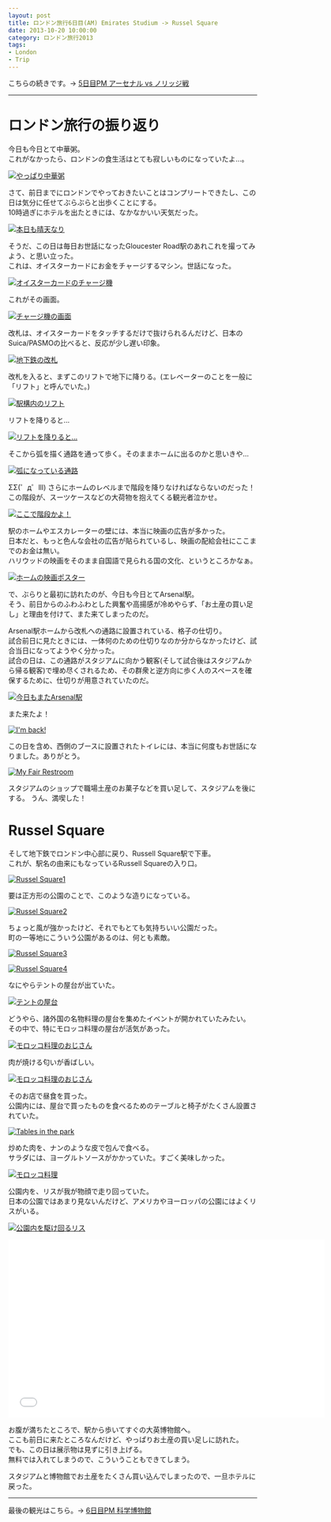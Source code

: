 ```yaml
---
layout: post
title: ロンドン旅行6日目(AM) Emirates Studium -> Russel Square
date: 2013-10-20 10:00:00
category: ロンドン旅行2013
tags:
- London
- Trip
---
```


こちらの続きです。→ [5日目PM アーセナル vs ノリッジ戦](/2013/10/19/Arsenal_Norwich/)

- - -

# ロンドン旅行の振り返り

今日も今日とて中華粥。<br />
これがなかったら、ロンドンの食生活はとても寂しいものになっていたよ…。

[![やっぱり中華粥][1]][1]

  [1]: /images/London2013/IMG_2839.jpg

さて、前日までにロンドンでやっておきたいことはコンプリートできたし、この日は気分に任せてぶらぶらと出歩くことにする。<br />
10時過ぎにホテルを出たときには、なかなかいい天気だった。

[![本日も晴天なり][2]][2]

  [2]: /images/London2013/IMG_2841.jpg

そうだ、この日は毎日お世話になったGloucester Road駅のあれこれを撮ってみよう、と思い立った。<br />
これは、オイスターカードにお金をチャージするマシン。世話になった。

[![オイスターカードのチャージ機][3]][3]

  [3]: /images/London2013/IMG_2956.jpg

これがその画面。

[![チャージ機の画面][4]][4]

  [4]: /images/London2013/IMG_2954.jpg

改札は、オイスターカードをタッチするだけで抜けられるんだけど、日本のSuica/PASMOの比べると、反応が少し遅い印象。

[![地下鉄の改札][5]][5]

  [5]: /images/London2013/IMG_2952.JPG

改札を入ると、まずこのリフトで地下に降りる。(エレベーターのことを一般に「リフト」と呼んでいた。)

[![駅構内のリフト][6]][6]

  [6]: /images/London2013/IMG_2842.JPG

リフトを降りると…

[![リフトを降りると…][7]][7]

  [7]: /images/London2013/IMG_2845.jpg

そこから弧を描く通路を通って歩く。そのままホームに出るのかと思いきや…

[![弧になっている通路][8]][8]

  [8]: /images/London2013/IMG_2848.jpg


ΣΣ(゜д゜lll) さらにホームのレベルまで階段を降りなければならないのだった！<br />
この階段が、スーツケースなどの大荷物を抱えてくる観光者泣かせ。

[![ここで階段かよ！][9]][9]

  [9]: /images/London2013/IMG_2851.jpg

駅のホームやエスカレーターの壁には、本当に映画の広告が多かった。<br />
日本だと、もっと色んな会社の広告が貼られているし、映画の配給会社にここまでのお金は無い。<br />
ハリウッドの映画をそのまま自国語で見られる国の文化、というところかなぁ。

[![ホームの映画ポスター][10]][10]

  [10]: /images/London2013/IMG_2950.JPG

で、ぶらりと最初に訪れたのが、今日も今日とてArsenal駅。<br />
そう、前日からのふわふわとした興奮や高揚感が冷めやらず、「お土産の買い足し」と理由を付けて、また来てしまったのだ。

Arsenal駅ホームから改札への通路に設置されている、格子の仕切り。<br />
試合前日に見たときには、一体何のための仕切りなのか分からなかったけど、試合当日になってようやく分かった。<br />
試合の日は、この通路がスタジアムに向かう観客(そして試合後はスタジアムから帰る観客)で埋め尽くされるため、その群衆と逆方向に歩く人のスペースを確保するために、仕切りが用意されていたのだ。

[![今日もまたArsenal駅][11]][11]

  [11]: /images/London2013/IMG_2853.JPG

また来たよ！

[![I'm back!][12]][12]

  [12]: /images/London2013/IMG_2856.JPG

この日を含め、西側のブースに設置されたトイレには、本当に何度もお世話になりました。ありがとう。

[![My Fair Restroom][13]][13]

  [13]: /images/London2013/IMG_2858.JPG

スタジアムのショップで職場土産のお菓子などを買い足して、スタジアムを後にする。
うん、満喫した！

# Russel Square

そして地下鉄でロンドン中心部に戻り、Russell Square駅で下車。<br />
これが、駅名の由来にもなっているRussell Squareの入り口。

[![Russel Square1][14]][14]

  [14]: /images/London2013/IMG_2863.JPG

要は正方形の公園のことで、このような造りになっている。

[![Russel Square2][15]][15]

  [15]: /images/London2013/IMG_2866.JPG

ちょっと風が強かったけど、それでもとても気持ちいい公園だった。<br />
町の一等地にこういう公園があるのは、何とも素敵。

[![Russel Square3][16]][16]

  [16]: /images/London2013/IMG_2867.JPG

[![Russel Square4][17]][17]

  [17]: /images/London2013/IMG_2868.JPG

なにやらテントの屋台が出ていた。

[![テントの屋台][18]][18]

  [18]: /images/London2013/IMG_2869.JPG

どうやら、諸外国の名物料理の屋台を集めたイベントが開かれていたみたい。<br />
その中で、特にモロッコ料理の屋台が活気があった。

[![モロッコ料理のおじさん][19]][19]

  [19]: /images/London2013/IMG_2870.jpg

肉が焼ける匂いが香ばしい。

[![モロッコ料理のおじさん][20]][20]

  [20]: /images/London2013/IMG_2876.jpg

そのお店で昼食を買った。<br />
公園内には、屋台で買ったものを食べるためのテーブルと椅子がたくさん設置されていた。

[![Tables in the park][22]][22]

  [22]: /images/London2013/IMG_2883.JPG

炒めた肉を、ナンのような皮で包んで食べる。<br />
サラダには、ヨーグルトソースがかかっていた。すごく美味しかった。

[![モロッコ料理][23]][23]

  [23]: /images/London2013/IMG_2879.jpg

公園内を、リスが我が物顔で走り回っていた。<br />
日本の公園ではあまり見ないんだけど、アメリカやヨーロッパの公園にはよくリスがいる。

[![公園内を駆け回るリス][24]][24]

  [24]: /images/London2013/IMG_2887.JPG

<iframe src="//player.vimeo.com/video/108883376" width="640" height="360" frameborder="0" webkitallowfullscreen mozallowfullscreen allowfullscreen></iframe>

お腹が満ちたところで、駅から歩いてすぐの大英博物館へ。<br />
ここも前日に来たところなんだけど、やっぱりお土産の買い足しに訪れた。<br />
でも、この日は展示物は見ずに引き上げる。<br />
無料では入れてしまうので、こういうこともできてしまう。<br />

スタジアムと博物館でお土産をたくさん買い込んでしまったので、一旦ホテルに戻った。

- - -

最後の観光はこちら。→ [6日目PM 科学博物館](/2013/10/20/Science_Museum/)